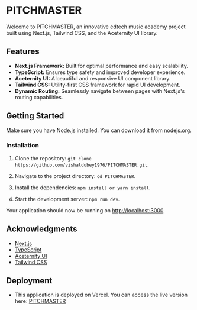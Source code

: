 # PITCHMASTER

Welcome to PITCHMASTER, an innovative edtech music academy project built using Next.js, Tailwind CSS, and the Aceternity UI library.

## Features

- **Next.js Framework:** Built for optimal performance and easy scalability.
- **TypeScript:** Ensures type safety and improved developer experience.
- **Aceternity UI:** A beautiful and responsive UI component library.
- **Tailwind CSS:** Utility-first CSS framework for rapid UI development.
- **Dynamic Routing:** Seamlessly navigate between pages with Next.js's routing capabilities.

## Getting Started

Make sure you have Node.js installed. You can download it from [nodejs.org](nodejs.org).

### Installation

1. Clone the repository: `git clone https://github.com/vishaldubey1976/PITCHMASTER.git`.

2. Navigate to the project directory: `cd PITCHMASTER`.

3. Install the dependencies: `npm install or yarn install`.

4. Start the development server: `npm run dev`.

Your application should now be running on [http://localhost:3000](http://localhost:3000).

## Acknowledgments

- [Next.js](https://nextjs.org)
- [TypeScript](https://www.typescriptlang.org)
- [Aceternity UI](https://ui.aceternity.com)
- [Tailwind CSS](https://tailwindcss.com)

## Deployment

- This application is deployed on Vercel. You can access the live version here: [PITCHMASTER](https://PITCHMASTER.vercel.app)
